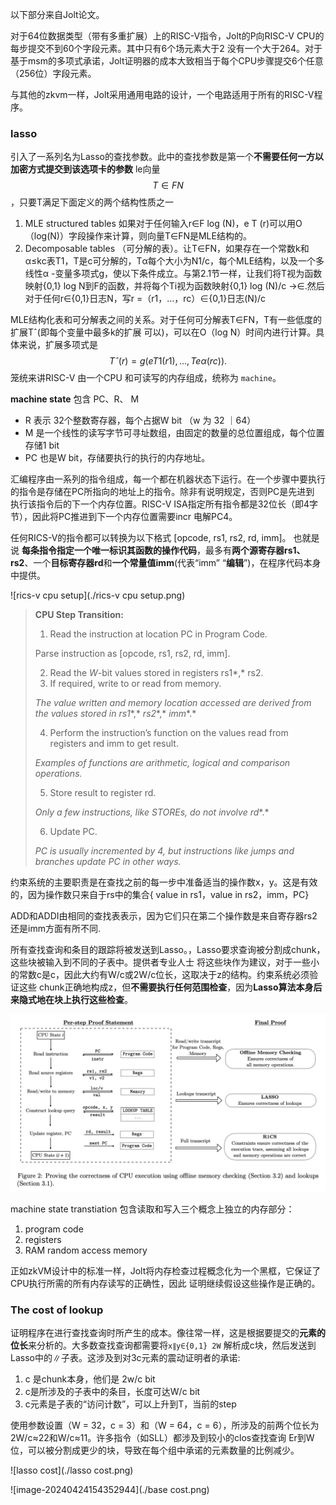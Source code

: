 以下部分来自Jolt论文。

对于64位数据类型（带有多重扩展）上的RISC-V指令，Jolt的P向RISC-V CPU的每步提交不到60个字段元素。其中只有6个场元素大于2 没有一个大于264。对于基于msm的多项式承诺，Jolt证明器的成本大致相当于每个CPU步骤提交6个任意（256位）字段元素。

与其他的zkvm一样，Jolt采用通用电路的设计，一个电路适用于所有的RISC-V程序。

### lasso 

引入了一系列名为Lasso的查找参数。此中的查找参数是第一个**不需要任何一方以加密方式提交到该选项卡的参数** le向量
$$
T∈ FN
$$
，只要T满足下面定义的两个结构性质之一

1. MLE structured tables  如果对于任何输入r∈F log (N)，e T (r)可以用O（log(N)）字段操作来计算，则向量T∈FN是MLE结构的。
2. Decomposable tables  （可分解的表）。让T∈FN，如果存在一个常数k和α≤kc表T1，T是c可分解的，Tα每个大小为N1/c，每个MLE结构，以及一个多线性α -变量多项式g，使以下条件成立。与第2.1节一样，让我们将T视为函数映射{0,1} log N到F的函数，并将每个Ti视为函数映射{0,1} log (N)/c →∈.然后对于任何r∈{0,1}日志N，写r =（r1，…，rc）∈{0,1}日志(N)/c

MLE结构化表和可分解表之间的关系。对于任何可分解表T∈FN，T有一些低度的扩展Tˆ(即每个变量中最多k的扩展 可以)，可以在O（log N）时间内进行计算。具体来说，扩展多项式是
$$
Tˆ(r) = g( eT1(r1), . . . , Teα(rc)).
$$
笼统来讲RISC-V 由一个CPU 和可读写的内存组成，统称为 `machine`。

**machine state** 包含 PC、R、 M

* R 表示 32个整数寄存器，每个占据W bit （w 为 32 ｜64）
* M 是一个线性的读写字节可寻址数组，由固定的数量的总位置组成，每个位置存储1 bit
* PC 也是W bit，存储要执行的执行的内存地址。

汇编程序由一系列的指令组成，每一个都在机器状态下运行。在一个步骤中要执行的指令是存储在PC所指向的地址上的指令。除非有说明规定，否则PC是先进到 执行该指令后的下一个内存位置。RISC-V ISA指定所有指令都是32位长（即4字节），因此将PC推进到下一个内存位置需要incr 电解PC4。

任何RICS-V的指令都可以转换为以下格式 [opcode, rs1, rs2, rd, imm]。 也就是说 **每条指令指定一个唯一标识其函数的操作代码**，最多有**两个源寄存器rs1、rs2**、一个**目标寄存器rd**和**一个常量值imm**(代表“imm” “**编辑**”)，在程序代码本身中提供。



![rics-v cpu setup](./rics-v cpu setup.png)

> **CPU Step Transition:**
>
> 1. Read the instruction at location PC in Program Code.
>
> Parse instruction as [opcode, rs1, rs2, rd, imm].
>
> 2. Read the *W*-bit values stored in registers rs1*,* rs2.
> 3. If required, write to or read from memory.
>
> *The value written and memory location accessed are derived from the values stored in* *rs1**,* *rs2**,* *imm**.*
>
> 4. Perform the instruction’s function on the values read from registers and imm to get result.
>
> *Examples of functions are arithmetic, logical and comparison operations.*
>
> 5. Store result to register rd.
>
> *Only a few instructions, like STOREs, do not involve* *rd**.*
>
> 6. Update PC.
>
> *PC* *is usually incremented by 4, but instructions like jumps and branches update* *PC* *in other ways.*



约束系统的主要职责是在查找之前的每一步中准备适当的操作数x，y。这是有效的，因为操作数只来自于rs中的集合{ value in rs1，value in rs2，imm，PC}

ADD和ADDI由相同的查找表表示，因为它们只在第二个操作数是来自寄存器rs2还是imm方面有所不同.

所有查找查询和条目的跟踪将被发送到Lasso。，Lasso要求查询被分割成chunk，这些块被输入到不同的子表中。提供者专业人士 将这些块作为建议，对于一些小的常数c是c，因此大约有W/c或2W/c位长，这取决于z的结构。约束系统必须验证这些 chunk正确地构成z，但**不需要执行任何范围检查**，因为**Lasso算法本身后来隐式地在块上执行这些检查**。

![jolt-flowers](./figure2.png)

machine state transtiation 包含读取和写入三个概念上独立的内存部分：

1. program code
2. registers
3. RAM random access memory

正如zkVM设计中的标准一样，Jolt将内存检查过程概念化为一个黑框，它保证了CPU执行所需的所有内存读写的正确性，因此 证明继续假设这些操作是正确的。



### The cost of lookup

证明程序在进行查找查询时所产生的成本。像往常一样，这是根据要提交的**元素的位长**来分析的。大多数查找查询都需要将`x∥y∈{0,1} 2W` 解析成c块，然后发送到Lasso中的∥子表。这涉及到对3c元素的震动证明者的承诺:

1. c 是chunk本身，他们是 2w/c bit
2. c是所涉及的子表中的条目，长度可达W/c bit
3. c元素是子表的“访问计数”，可以上升到T，当前的step 

使用参数设置（W = 32，c = 3）和（W = 64，c = 6），所涉及的前两个位长为2W/c≈22和W/c≈11。许多指令（如SLL）都涉及到较小的clos查找查询 Er到W位，可以被分割成更少的块，导致在每个组中承诺的元素数量的比例减少。



![lasso cost](./lasso cost.png)

![image-20240424154352944](./base cost.png)
